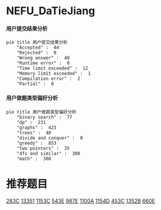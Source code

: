 # NEFU_DaTieJiang

<!-- tabs:start -->



#### **用户提交结果分析**

```mermaid
pie title 用户提交结果分析
    "Accepted" :  44
    "Rejected" :  0
    "Wrong answer" :  40
    "Runtime error" :  0
    "Time limit exceeded" :  12
    "Memory limit exceeded" :  1
    "Compilation error" :  2
    "Partial" :  0
```

#### **用户做题类型偏好分析**

```mermaid
pie title 用户做题类型偏好分析
    "binary search" :  77
    "dp" :  231
    "graphs" :  423
    "trees" :  40
    "divide and conquer" :  0
    "greedy" :  853
    "two pointers" :  35
    "dfs and similar" :  308
    "math" :  308
```



<!-- tabs:end -->
# 推荐题目
[283C](https://codeforces.com/contest/283/problem/C)
[13351](https://codeforces.com/contest/1335/problem/1)
[1153C](https://codeforces.com/contest/1153/problem/C)
[543E](https://codeforces.com/contest/543/problem/E)
[987E](https://codeforces.com/contest/987/problem/E)
[1100A](https://codeforces.com/contest/1100/problem/A)
[1154D](https://codeforces.com/contest/1154/problem/D)
[453C](https://codeforces.com/contest/453/problem/C)
[1352B](https://codeforces.com/contest/1352/problem/B)
[660E](https://codeforces.com/contest/660/problem/E)
